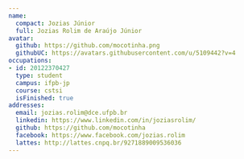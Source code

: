 ```yaml
---
name:
  compact: Jozias Júnior
  full: Jozias Rolim de Araújo Júnior
avatar:
  github: https://github.com/mocotinha.png
  githubUC: https://avatars.githubusercontent.com/u/5109442?v=4
occupations:
- id: 20122370427
  type: student
  campus: ifpb-jp
  course: cstsi
  isFinished: true
addresses:
  email: jozias.rolim@dce.ufpb.br
  linkedin: https://www.linkedin.com/in/joziasrolim/
  github: https://github.com/mocotinha
  facebook: https://www.facebook.com/jozias.rolim
  lattes: http://lattes.cnpq.br/9271889009536036
---
```

